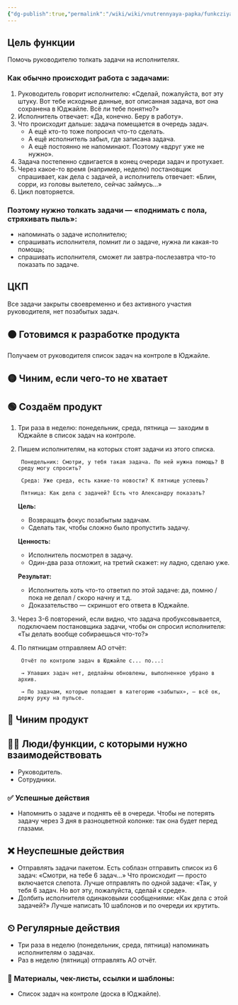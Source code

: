 ```yaml
---
{"dg-publish":true,"permalink":"/wiki/wiki/vnutrennyaya-papka/funkcziya-tolkaniya-zadach-na-sotrudnikah/"}
---
```


## Цель функции
Помочь руководителю толкать задачи на исполнителях.
### Как обычно происходит работа с задачами:
1. Руководитель говорит исполнителю: «‎Сделай, пожалуйста, вот эту штуку. Вот тебе исходные данные, вот описанная задача, вот она сохранена в Юджайле. Всё ли тебе понятно?»
2. Исполнитель отвечает: «Да, конечно. Беру в работу».
3. Что происходит дальше: задача помещается в очередь задач.
   - А ещё кто-то тоже попросил что-то сделать.
   - А ещё исполнитель забыл, где записана задача.
   - А ещё постоянно не напоминают. Поэтому «‎вдруг уже не нужно»‎.
4. Задача постепенно сдвигается в конец очереди задач и протухает. 
5. Через какое-то время (например, неделю) постановщик спрашивает, как дела с задачей, а исполнитель отвечает: «Блин, сорри, из головы вылетело, сейчас займусь...»
6. Цикл повторяется.
### Поэтому нужно толкать задачи — «‎поднимать с пола, стряхивать пыль»‎:
- напоминать о задаче исполнителю;
- спрашивать исполнителя, помнит ли о задаче, нужна ли какая-то помощь;
- спрашивать исполнителя, сможет ли завтра-послезавтра что-то показать по задаче.
## ЦКП
Все задачи закрыты своевременно и без активного участия руководителя, нет позабытых задач.
## 🟠 Готовимся к разработке продукта
Получаем от руководителя список задач на контроле в Юджайле.
## 🟡 Чиним, если чего-то не хватает
## 🟢 Создаём продукт
1. Три раза в неделю: понедельник, среда, пятница — заходим в Юджайле в список задач на контроле.
2. Пишем исполнителям, на которых стоят задачи из этого списка.
   
		Понедельник: Смотри, у тебя такая задача. По ней нужна помощь? В среду могу спросить?

		Среда: Уже среда, есть какие-то новости? К пятнице успеешь?

		Пятница: Как дела с задачей? Есть что Александру показать?

   **Цель:**
   - Возвращать фокус позабытым задачам.
   - Сделать так, чтобы сложно было пропустить задачу.
	
   **Ценность:**
   - Исполнитель посмотрел в задачу.
   - Один-два раза отложит, на третий скажет: ну ладно, сделаю уже.
     
   **Результат:**
   - Исполнитель хоть что-то ответил по этой задаче: да, помню / пока не делал / скоро начну и т.д.
	- Доказательство — скриншот его ответа в Юджайле. 
3. Через 3-6 повторений, если видно, что задача пробуксовывается, подключаем постановщика задачи, чтобы он спросил исполнителя: «Ты делать вообще собираешься что-то?»
4. По пятницам отправляем АО отчёт:
   
		Отчёт по контролю задач в Юджайле с... по...:

		→ Упавших задач нет, дедлайны обновлены, выполненное убрано в архив.

		→ По задачам, которые попадают в категорию «забытых», — всё ок, держу руку на пульсе.
## 🔵 Чиним продукт
## 🧗‍♀️ Люди/функции, с которыми нужно взаимодействовать
- Руководитель.
- Сотрудники.
### ✅ Успешные действия
- Напомнить о задаче и поднять её в очереди. Чтобы не потерять задачу через 3 дня в разноцветной колонке: так она будет перед глазами.
## ❌ Неуспешные действия
- Отправлять задачи пакетом. Есть соблазн отправить список из 6 задач: «Смотри, на тебе 6 задач...» Что происходит — просто включается слепота. Лучше отправлять по одной задаче: «Так, у тебя 6 задач. Но вот эту, пожалуйста, сделай к среде».
- Долбить исполнителя одинаковыми сообщениями: «Как дела с этой задачей?» Лучше написать 10 шаблонов и по очереди их крутить.
## ⏲ Регулярные действия
- Три раза в неделю (понедельник, среда, пятница) напоминать исполнителям о задачах.
- Раз в неделю (пятница) отправлять АО отчёт.
### 📃 Материалы, чек-листы, ссылки и шаблоны:
- Список задач на контроле (доска в Юджайле).